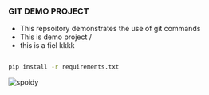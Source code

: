 ### GIT DEMO PROJECT

- This repsoitory demonstrates the use of git commands
- This is demo project /
- this is a fiel
kkkk

```bash

pip install -r requirements.txt
```
![spoidy ](./screenshot/304199.jpg)

